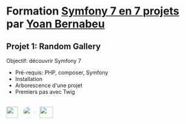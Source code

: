 # Formation [Symfony 7 en 7 projets](https://formation.yoandev.co/view/courses/decouvrez-symfony-7-en-7-projets) par [Yoan Bernabeu](https://www.linkedin.com/in/yoan-bernabeu/)

## Projet 1: Random Gallery

Objectif: découvrir Symfony 7
* Pré-requis: PHP, composer, Symfony
* Installation
* Arborescence d'une projet
* Premiers pas avec Twig
<br>
<div>
<img src="https://avatars.githubusercontent.com/u/143937?s=280&v=4" width="30" height="30">
<img src="https://avatars.githubusercontent.com/u/5296178?s=280&v=4" width="30" height="30" style="border-radius:50%; margin-left:10px;">
<img src="https://upload.wikimedia.org/wikipedia/commons/thumb/b/b2/Bootstrap_logo.svg/800px-Bootstrap_logo.svg.png" width="35" height="30" style="margin-left:10px;">
</div>
